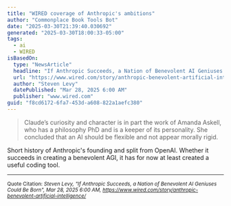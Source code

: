 ```yaml
---
title: "WIRED coverage of Anthropic's ambitions"
author: "Commonplace Book Tools Bot"
date: "2025-03-30T21:39:40.030692"
generated: "2025-03-30T18:00:33-05:00"
tags:
  - ai
  - WIRED
isBasedOn:
  type: "NewsArticle"
  headline: "If Anthropic Succeeds, a Nation of Benevolent AI Geniuses Could Be Born"
  url: "https://www.wired.com/story/anthropic-benevolent-artificial-intelligence/"
  author: "Steven Levy"
  datePublished: "Mar 28, 2025 6:00 AM"
  publisher: "www.wired.com"
guid: "f8cd6172-6fa7-453d-a608-822a1aefc380"
---
```


> Claude’s curiosity and character is in part the work of Amanda Askell, who has a philosophy PhD and is a keeper of its personality. She concluded that an AI should be flexible and not appear morally rigid.

Short history of Anthropic's founding and split from OpenAI. Whether it succeeds in creating a benevolent AGI, it has for now at least created a useful coding tool.

---

<sub>Quote Citation: <cite>Steven Levy, "If Anthropic Succeeds, a Nation of Benevolent AI Geniuses Could Be Born", Mar 28, 2025 6:00 AM, <a href="https://www.wired.com/story/anthropic-benevolent-artificial-intelligence/">https://www.wired.com/story/anthropic-benevolent-artificial-intelligence/</a></cite></sub>